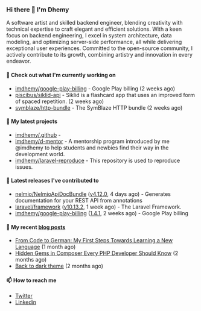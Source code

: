 ### Hi there 👋 I'm Dhemy

A software artist and skilled backend engineer, blending creativity with technical expertise to craft elegant and efficient solutions. With a keen focus on backend engineering, I excel in system architecture, data modeling, and optimizing server-side performance, all while delivering exceptional user experiences. Committed to the open-source community, I actively contribute to its growth, combining artistry and innovation in every endeavor.

#### 👷 Check out what I'm currently working on

- [imdhemy/google-play-billing](https://github.com/imdhemy/google-play-billing) - Google Play billing (2 weeks ago)
- [piscibus/siklid-api](https://github.com/piscibus/siklid-api) - Siklid is a flashcard app that uses an improved form of spaced repetition.  (2 weeks ago)
- [symblaze/http-bundle](https://github.com/symblaze/http-bundle) - The SymBlaze HTTP bundle (2 weeks ago)

#### 🌱 My latest projects

- [imdhemy/.github](https://github.com/imdhemy/.github) - 
- [imdhemy/d-mentor](https://github.com/imdhemy/d-mentor) - A mentorship program introduced by me @imdhemy to help students and newbies find their way in the development world.
- [imdhemy/laravel-reproduce](https://github.com/imdhemy/laravel-reproduce) - This repository is used to reproduce issues.

#### 🔭 Latest releases I've contributed to

- [nelmio/NelmioApiDocBundle](https://github.com/nelmio/NelmioApiDocBundle) ([v4.12.0](https://github.com/nelmio/NelmioApiDocBundle/releases/tag/v4.12.0), 4 days ago) - Generates documentation for your REST API from annotations
- [laravel/framework](https://github.com/laravel/framework) ([v10.13.2](https://github.com/laravel/framework/releases/tag/v10.13.2), 1 week ago) - The Laravel Framework.
- [imdhemy/google-play-billing](https://github.com/imdhemy/google-play-billing) ([1.4.1](https://github.com/imdhemy/google-play-billing/releases/tag/1.4.1), 2 weeks ago) - Google Play billing

#### 📜 My recent [blog posts](https://imdhemy.com/)

- [From Code to German: My First Steps Towards Learning a New Language](https://imdhemy.com/blog/germany/from-code-to-german.html) (1 month ago)
- [Hidden Gems in Composer Every PHP Developer Should Know](https://imdhemy.com/blog/php/hidden-gems-in-composer.html) (2 months ago)
- [Back to dark theme](https://imdhemy.com/blog/generic/back-to-dark-theme.html) (2 months ago)

#### 📫 How to reach me

- [Twitter](https://twitter.com/imdhemy)
- [Linkedin](https://linkedin.com/in/imdhemy)
